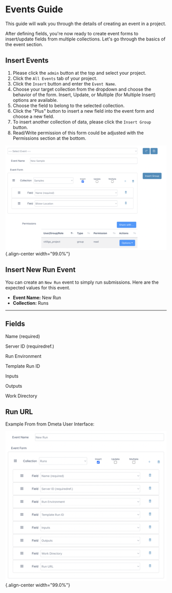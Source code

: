 # Events Guide

This guide will walk you through the details of creating an event in a
project.

After defining fields, you\'re now ready to create event forms to
insert/update fields from multiple collections. Let\'s go through the
basics of the event section.

## Insert Events

1.  Please click the `admin` button at the top and select your project.
2.  Click the `All Events` tab of your project.
3.  Click the `Insert` button and enter the `Event Name`.
4.  Choose your target collection from the dropdown and choose the
    behavior of the form. Insert, Update, or Multiple (for Multiple
    Insert) options are available.
5.  Choose the field to belong to the selected collection.
6.  Click the \"Plus\" button to insert a new field into the event form
    and choose a new field.
7.  To insert another collection of data, please click the
    `Insert Group` button.
8.  Read/Write permission of this form could be adjusted with the
    Permissions section at the bottom.

![image](images/insert-events.png){.align-center width="99.0%"}

## Insert New Run Event

You can create an `New Run` event to simply run submissions. Here are
the expected values for this event.

-   **Event Name:** New Run
-   **Collection:** Runs

  -----------------------------------------------------------------------
  Fields
  -----------------------------------------------------------------------
  Name (required)

  Server ID (requiredref.)

  Run Environment

  Template Run ID

  Inputs

  Outputs

  Work Directory

  Run URL
  -----------------------------------------------------------------------

Example From from Dmeta User Interface:

![image](images/insert-run-event.png){.align-center width="99.0%"}
